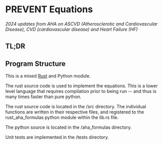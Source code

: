 # PREVENT Equations

###### 2024 updates from AHA on ASCVD (Atherosclerotic and Cardiovascular Disease), CVD (cardiovascular disease) and Heart Failure (HF)


## TL;DR



## Program Structure

This is a mixed [Rust](https://www.rust-lang.org/) and Python module.

The rust source code is used to implement the equations. This is a lower level language that requires compilation prior to being run -- and thus is many times faster than pure python.

The rust source code is located in the /src directory.
The individual functions are written in their respective files, and registered to the rust_aha_formulas python module within the lib.rs file.

The python source is located in the /aha_formulas directory.

Unit tests are implemented in the /tests directory.